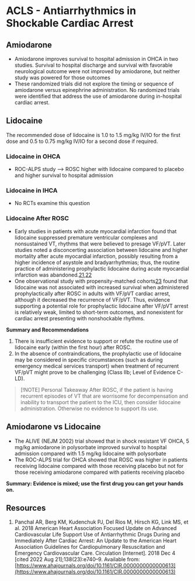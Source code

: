 # ACLS - Antiarrhythmics in Shockable Cardiac Arrest
## Amiodarone
-   Amiodarone improves survival to hospital admission in OHCA in two studies. Survival to hospital discharge and survival with favorable neurological outcome were not improved by amiodarone, but neither study was powered for those outcomes
-   These randomized trials did not explore the timing or sequence of amiodarone versus epinephrine administration. No randomized trials were identified that address the use of amiodarone during in-hospital cardiac arrest.

## Lidocaine
The recommended dose of lidocaine is 1.0 to 1.5 mg/kg IV/IO for the first dose and 0.5 to 0.75 mg/kg IV/IO for a second dose if required.

### Lidocaine in OHCA
-   ROC-ALPS study --> ROSC higher with lidocaine compared to placebo and higher survival to hospital admission

### Lidocaine in IHCA
-   No RCTs examine this question

### Lidocaine After ROSC
-   Early studies in patients with acute myocardial infarction found that lidocaine suppressed premature ventricular complexes and nonsustained VT, rhythms that were believed to presage VF/pVT. Later studies noted a disconcerting association between lidocaine and higher mortality after acute myocardial infarction, possibly resulting from a higher incidence of asystole and bradyarrhythmias; thus, the routine practice of administering prophylactic lidocaine during acute myocardial infarction was abandoned.[21](https://www.ahajournals.org/doi/10.1161/CIR.0000000000000613#R21),[22](https://www.ahajournals.org/doi/10.1161/CIR.0000000000000613#R22)
-   One observational study with propensity-matched cohorts[23](https://www.ahajournals.org/doi/10.1161/CIR.0000000000000613#R23) found that lidocaine was not associated with increased survival when administered prophylactically after ROSC in adults with VF/pVT cardiac arrest, although it decreased the recurrence of VF/pVT. Thus, evidence supporting a potential role for prophylactic lidocaine after VF/pVT arrest is relatively weak, limited to short-term outcomes, and nonexistent for cardiac arrest presenting with nonshockable rhythms.

**Summary and Recommendations**
1.  There is insufficient evidence to support or refute the routine use of lidocaine early (within the first hour) after ROSC.
2.  In the absence of contraindications, the prophylactic use of lidocaine may be considered in specific circumstances (such as during emergency medical services transport) when treatment of recurrent VF/pVT might prove to be challenging (Class IIb; Level of Evidence C-LD).

> [!NOTE] Personal Takeaway
> After ROSC, if the patient is having recurrent episodes of VT that are worrisome for decompensation and inability to transport the patient to the ICU, then consider lidocaine administration. Otherwise no evidence to support its use.

## Amiodarone vs Lidocaine
-   The ALIVE (NEJM 2002) trial showed that in shock resistant VF OHCA, 5 mg/kg amiodarone in polysorbate improved survival to hospital admission compared with 1.5 mg/kg lidocaine with polysorbate
-   The ROC-ALPS trial for OHCA showed that ROSC was higher in patients receiving lidocaine compared with those receiving placebo but not for those receiving amiodarone compared with patients receiving placebo

**Summary: Evidence is mixed; use the first drug you can get your hands on.**

## Resources
1.  Panchal AR, Berg KM, Kudenchuk PJ, Del Rios M, Hirsch KG, Link MS, et al. 2018 American Heart Association Focused Update on Advanced Cardiovascular Life Support Use of Antiarrhythmic Drugs During and Immediately After Cardiac Arrest: An Update to the American Heart Association Guidelines for Cardiopulmonary Resuscitation and Emergency Cardiovascular Care. Circulation [Internet]. 2018 Dec 4 [cited 2022 Aug 21];138(23):e740–9. Available from: [https://www.ahajournals.org/doi/10.1161/CIR.0000000000000613](https://www.ahajournals.org/doi/10.1161/CIR.0000000000000613)